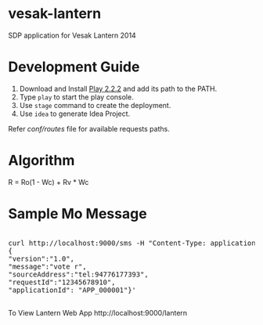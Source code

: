 vesak-lantern
=============

SDP application for Vesak Lantern 2014

Development Guide
=================
1. Download and Install [Play 2.2.2](http://www.playframework.com/download) and add its path to the PATH.
2. Type `play` to start the play console.
3. Use `stage` command to create the deployment.
4. Use `idea` to generate Idea Project.

Refer *conf/routes* file for available requests paths.

Algorithm
===========
R = Ro(1 - Wc) + Rv * Wc

Sample Mo Message
=====================

<pre>

curl http://localhost:9000/sms -H "Content-Type: application/json" -X POST -d'
{
"version":"1.0",
"message":"vote r",
"sourceAddress":"tel:94776177393",
"requestId":"12345678910",
"applicationId": "APP_000001"}'

</pre>


To View Lantern Web App
http://localhost:9000/lantern